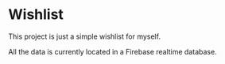# Wishlist

This project is just a simple wishlist for myself.

All the data is currently located in a Firebase realtime database.
